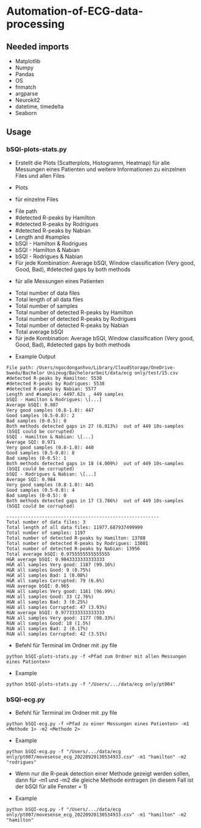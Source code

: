# Automation-of-ECG-data-processing

## Needed imports
* Matplotlib
* Numpy
* Pandas
* OS
* fnmatch
* argparse
* Neurokit2
* datetime, timedelta
* Seaborn

## Usage
### bSQI-plots-stats.py
* Erstellt die Plots (Scatterplots, Histogramm, Heatmap) für alle Messungen eines Patienten und weitere Informationen zu einzelnen Files und allen Files
 - Plots

 * für einzelne Files
  - File path
  - #detected R-peaks by Hamilton
  - #detected R-peaks by Rodrigues
  - #detected R-peaks by Nabian
  - Length and #samples
  - bSQI - Hamilton & Rodrigues
  - bSQI - Hamilton & Nabian
  - bSQI - Rodrigues & Nabian
  - Für jede Kombination: Average bSQI, Window classification (Very good, Good, Bad), #detected gaps by both methods

 * für alle Messungen eines Patienten
  - Total number of data files
  - Total length of all data files
  - Total number of samples
  - Total number of detected R-peaks by Hamilton
  - Total number of detected R-peaks by Rodrigues
  - Total number of detected R-peaks by Nabian
  - Total average bSQI
  - für jede Kombination: Average bSQI, Window classification (Very good, Good, Bad), #detected gaps by both methods

* Example Output
```
File path: /Users/ngocdonganhvo/Library/CloudStorage/OneDrive-bwedu/Bachelor Unizeug/Bachelorarbeit/data/ecg only/test/15.csv
#detected R-peaks by Hamilton: 5538
#detected R-peaks by Rodrigues: 5538
#detected R-peaks by Nabian: 5577
Length and #samples: 4497.62s , 449 samples
bSQI - Hamilton & Rodrigues: \[...]
Average bSQI: 0.987
Very good samples (0.8-1.0): 447
Good samples (0.5-0.8): 2
Bad samples (0-0.5): 0
Both methods detected gaps in 27 (6.013%)  out of 449 10s-samples (bSQI could be corrupted)
bSQI - Hamilton & Nabian: \[...]
Average SQI: 0.971
Very good samples (0.8-1.0): 440
Good samples (0.5-0.8): 8
Bad samples (0-0.5): 1
Both methods detected gaps in 18 (4.009%)  out of 449 10s-samples (bSQI could be corrupted)
bSQI - Rodrigues & Nabian: \[...]
Average SQI: 0.984
Very good samples (0.8-1.0): 445
Good samples (0.5-0.8): 4
Bad samples (0-0.5): 0 
Both methods detected gaps in 17 (3.786%)  out of 449 10s-samples (bSQI could be corrupted)

--------------------------------------------------------
Total number of data files: 3
Total length of all data files: 11977.687937499999
Total number of samples: 1197
Total number of detected R-peaks by Hamilton: 13788
Total number of detected R-peaks by Rodrigues: 13801
Total number of detected R-peaks by Nabian: 13956
Total average bSQI: 0.9755555555555555
H&R average bSQI: 0.9843333333333333
H&R all samples Very good: 1187 (99.16%)
H&R all samples Good: 9 (0.75%)
H&R all samples Bad: 1 (0.08%)
H&R all samples Corrupted: 79 (6.6%)
H&N average bSQI: 0.965
H&N all samples Very good: 1161 (96.99%)
H&N all samples Good: 33 (2.76%)
H&N all samples Bad: 3 (0.25%)
H&N all samples Corrupted: 47 (3.93%)
R&N average bSQI: 0.9773333333333333
R&N all samples Very good: 1177 (98.33%)
R&N all samples Good: 18 (1.5%)
R&N all samples Bad: 2 (0.17%)
R&N all samples Corrupted: 42 (3.51%)
```

* Befehl für Terminal im Ordner mit .py file
```
python bSQI-plots-stats.py -f <Pfad zum Ordner mit allen Messungen eines Patienten>

```
* Example
```
python bSQI-plots-stats.py -f "/Users/.../data/ecg only/pt004"

```

### bSQI-ecg.py
* Befehl für Terminal im Ordner mit .py file
```
python bSQI-ecg.py -f <Pfad zu einer Messungen eines Patienten> -m1 <Methode 1> -m2 <Methode 2>

```
* Example
```
python bSQI-ecg.py -f "/Users/.../data/ecg only/pt007/movesense_ecg_20220920130534933.csv" -m1 "hamilton" -m2 "rodrigues"

```
 - Wenn nur die R-peak detection einer Methode gezeigt werden sollen, dann für -m1 und -m2 die gleiche Methode eintragen (in diesem Fall ist der bSQI für alle Fenster = 1)
* Example
```
python bSQI-ecg.py -f "/Users/.../data/ecg only/pt007/movesense_ecg_20220920130534933.csv" -m1 "hamilton" -m2 "hamilton"

```

